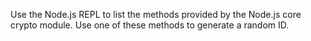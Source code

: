 Use the Node.js REPL to list the methods provided by the Node.js core crypto module. Use one of these methods to generate a random ID.
